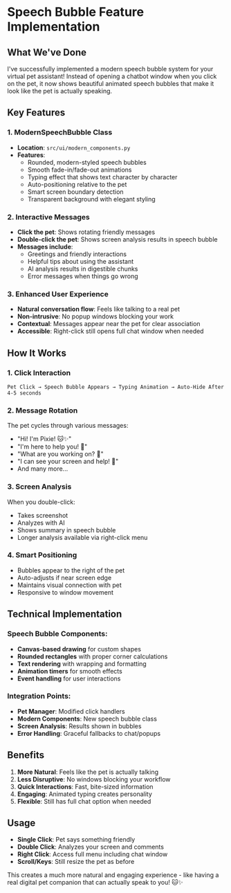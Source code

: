 # Speech Bubble Feature Implementation

## What We've Done

I've successfully implemented a modern speech bubble system for your virtual pet assistant! Instead of opening a chatbot window when you click on the pet, it now shows beautiful animated speech bubbles that make it look like the pet is actually speaking.

## Key Features

### 1. **ModernSpeechBubble Class**
- **Location**: `src/ui/modern_components.py`
- **Features**:
  - Rounded, modern-styled speech bubbles
  - Smooth fade-in/fade-out animations
  - Typing effect that shows text character by character
  - Auto-positioning relative to the pet
  - Smart screen boundary detection
  - Transparent background with elegant styling

### 2. **Interactive Messages**
- **Click the pet**: Shows rotating friendly messages
- **Double-click the pet**: Shows screen analysis results in speech bubble
- **Messages include**:
  - Greetings and friendly interactions
  - Helpful tips about using the assistant
  - AI analysis results in digestible chunks
  - Error messages when things go wrong

### 3. **Enhanced User Experience**
- **Natural conversation flow**: Feels like talking to a real pet
- **Non-intrusive**: No popup windows blocking your work
- **Contextual**: Messages appear near the pet for clear association
- **Accessible**: Right-click still opens full chat window when needed

## How It Works

### 1. **Click Interaction**
```
Pet Click → Speech Bubble Appears → Typing Animation → Auto-Hide After 4-5 seconds
```

### 2. **Message Rotation**
The pet cycles through various messages:
- "Hi! I'm Pixie! 🐱✨"
- "I'm here to help you! 💫"
- "What are you working on? 🤔"
- "I can see your screen and help! 👀"
- And many more...

### 3. **Screen Analysis**
When you double-click:
- Takes screenshot
- Analyzes with AI
- Shows summary in speech bubble
- Longer analysis available via right-click menu

### 4. **Smart Positioning**
- Bubbles appear to the right of the pet
- Auto-adjusts if near screen edge
- Maintains visual connection with pet
- Responsive to window movement

## Technical Implementation

### Speech Bubble Components:
- **Canvas-based drawing** for custom shapes
- **Rounded rectangles** with proper corner calculations  
- **Text rendering** with wrapping and formatting
- **Animation timers** for smooth effects
- **Event handling** for user interactions

### Integration Points:
- **Pet Manager**: Modified click handlers
- **Modern Components**: New speech bubble class
- **Screen Analysis**: Results shown in bubbles
- **Error Handling**: Graceful fallbacks to chat/popups

## Benefits

1. **More Natural**: Feels like the pet is actually talking
2. **Less Disruptive**: No windows blocking your workflow
3. **Quick Interactions**: Fast, bite-sized information
4. **Engaging**: Animated typing creates personality
5. **Flexible**: Still has full chat option when needed

## Usage

- **Single Click**: Pet says something friendly
- **Double Click**: Analyzes your screen and comments
- **Right Click**: Access full menu including chat window
- **Scroll/Keys**: Still resize the pet as before

This creates a much more natural and engaging experience - like having a real digital pet companion that can actually speak to you! 🐱✨
